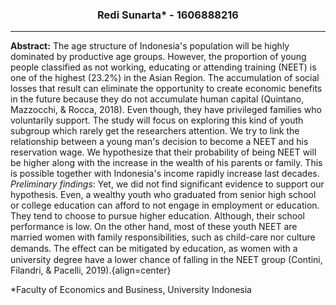 ### <div align="center"> Redi Sunarta* - 1606888216 </div>
---
**Abstract:** The age structure of Indonesia's population will be highly dominated by productive age groups. However, the proportion of young people classified as not working, educating or attending training (NEET) is one of the highest (23.2%) in the Asian Region. The accumulation of social losses that result can eliminate the opportunity to create economic benefits in the future because they do not accumulate human capital (Quintano, Mazzocchi, & Rocca, 2018). Even though, they have privileged families who voluntarily support. The study will focus on exploring this kind of youth subgroup which rarely get the researchers attention. We try to link the relationship between a young man's decision to become a NEET and his reservation wage. We hypothesize that their probability of being NEET will be higher along with the increase in the wealth of his parents or family. This is possible together with Indonesia's income rapidly increase last decades. *Preliminary findings*: Yet, we did not find significant evidence to support our hypothesis. Even, a wealthy youth who graduated from senior high school or college education  can afford to not engage in employment or education. They tend to choose to pursue higher education. Although, their school performance is low. On the other hand, most of these youth NEET are married women with family responsibilities, such as child-care nor culture demands. The eﬀect can be mitigated by education, as women with a university degree have a lower chance of falling in the NEET group (Contini, Filandri, & Pacelli, 2019).{align=center}

\*Faculty of Economics and Business, University Indonesia
